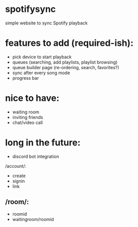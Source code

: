 # spotifysync
simple website to sync Spotify playback

# features to add (required-ish):
- pick device to start playback
- queues (searching, add playlists, playlist browsing)
-   queue builder page (re-ordering, search, favorites?)
- sync after every song mode
- progress bar

# nice to have:
- waiting room
- inviting friends
- chat/video call

# long in the future:
- discord bot integration


/account/:
- create
- signin
- link

/room/:
- 
- roomid
- waitingroom/roomid


